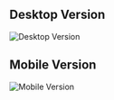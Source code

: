 ## Desktop Version ##
![Desktop Version](design/desktoptestimonials)

## Mobile Version ##
![Mobile Version](design/mobiletestimonials)